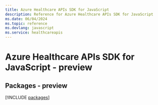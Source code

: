 ```yaml
---
title: Azure Healthcare APIs SDK for JavaScript
description: Reference for Azure Healthcare APIs SDK for JavaScript
ms.date: 06/04/2024
ms.topic: reference
ms.devlang: javascript
ms.service: healthcareapis
---
```

# Azure Healthcare APIs SDK for JavaScript - preview
## Packages - preview
[!INCLUDE [packages](healthcare-apis-index.md)]